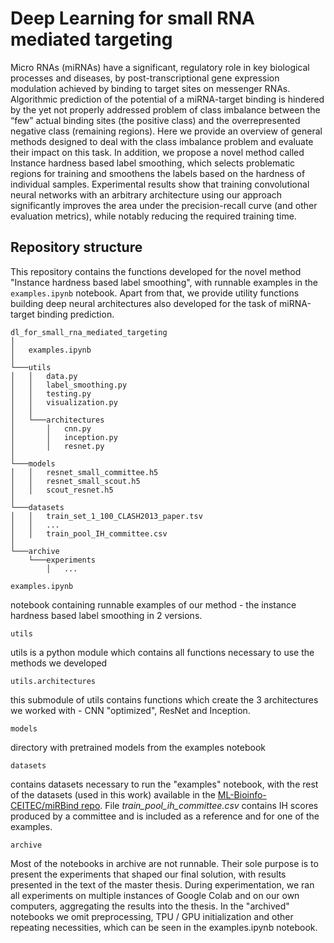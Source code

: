 # Deep Learning for small RNA mediated targeting

Micro RNAs (miRNAs) have a significant, regulatory role in key biological processes and diseases, 
by post-transcriptional gene expression modulation achieved by binding to target sites on messenger RNAs. 
Algorithmic prediction of the potential of a miRNA-target binding is hindered by the yet not properly addressed 
problem of class imbalance between the “few” actual binding sites (the positive class) and the overrepresented 
negative class (remaining regions). Here we provide an overview of general methods designed to deal with the 
class imbalance problem and evaluate their impact on this task. In addition, we propose a novel method called 
Instance hardness based label smoothing, which selects problematic regions for training and smoothens the labels 
based on the hardness of individual samples. Experimental results show that training convolutional neural networks 
with an arbitrary architecture using our approach significantly improves the area under the precision-recall curve 
(and other evaluation metrics), while notably reducing the required training time.

## Repository structure 

This repository contains the functions developed for the novel method "Instance hardness based label smoothing", with 
runnable examples in the `examples.ipynb` notebook. Apart from that, we provide utility functions building deep neural 
architectures also developed for the task of miRNA-target binding prediction.

```
dl_for_small_rna_mediated_targeting
│ 
│   examples.ipynb    
│
└───utils
│   │   data.py
│   │   label_smoothing.py
│   │   testing.py
│   │   visualization.py
│   │   
│   └───architectures
│       │   cnn.py
│       │   inception.py
│       │   resnet.py
│
└───models
│   │   resnet_small_committee.h5
│   │   resnet_small_scout.h5
│   │   scout_resnet.h5
│
└───datasets
│   │   train_set_1_100_CLASH2013_paper.tsv
│   │   ...
│   │   train_pool_IH_committee.csv
│
└───archive
    └───experiments
        │   ...
```

`examples.ipynb`

notebook containing runnable examples of our method - the instance hardness based label smoothing in 2 versions.

`utils`

utils is a python module which contains all functions necessary to use the methods we developed

`utils.architectures`

this submodule of utils contains functions which create the 3 architectures we worked with - CNN "optimized", ResNet and Inception.

`models`

directory with pretrained models from the examples notebook

`datasets`

contains datasets necessary to run the "examples" notebook, with the rest of the datasets (used in this work) available 
in the [ML-Bioinfo-CEITEC/miRBind repo](https://github.com/ML-Bioinfo-CEITEC/miRBind/tree/main/Datasets). File 
*train_pool_ih_committee.csv* contains IH scores produced by a committee and is included as a reference and for 
one of the examples.

`archive`

Most of the notebooks in archive are not runnable. Their sole purpose is to present the experiments that shaped 
our final solution, with results presented in the text of the master thesis. During experimentation, we ran all 
experiments on multiple instances of Google Colab and on our own computers, aggregating the results into the thesis. 
In the "archived" notebooks we omit preprocessing, TPU / GPU initialization and other repeating necessities, which can be 
seen in the examples.ipynb notebook.
